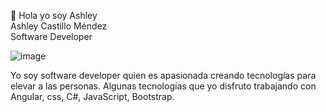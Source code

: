 

👋 Hola yo soy Ashley  
Ashley Castillo Méndez             
Software Developer 


![image](https://user-images.githubusercontent.com/84288934/131754598-cd7548e9-53fa-4f2f-8bde-59718eeb239c.png)

Yo soy software developer quien es apasionada creando tecnologías para elevar a las personas. 
Algunas tecnologías que yo disfruto trabajando con Angular, css, C#, JavaScript, Bootstrap.




